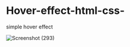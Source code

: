 # Hover-effect-html-css-
simple hover effect


![Screenshot (293)](https://user-images.githubusercontent.com/75518471/149981700-2af5b18c-c0e2-4c6d-af93-d57ad14ef910.png)
